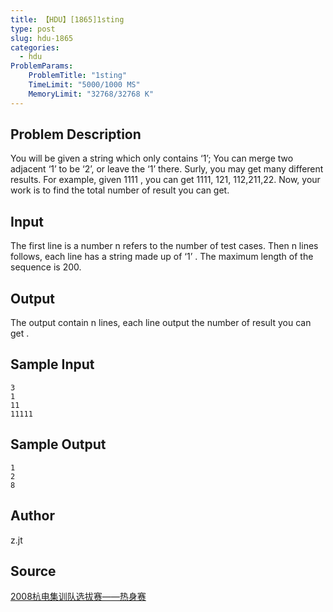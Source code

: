 ```yaml
---
title: 【HDU】[1865]1sting
type: post
slug: hdu-1865
categories:
  - hdu
ProblemParams:
    ProblemTitle: "1sting"
    TimeLimit: "5000/1000 MS"
    MemoryLimit: "32768/32768 K"
---
```


## Problem Description

You will be given a string which only contains ‘1’; You can merge two adjacent ‘1’ to be ‘2’, or leave the ‘1’ there. Surly, you may get many different results. For example, given 1111 , you can get 1111, 121, 112,211,22. Now, your work is to find the total number of result you can get.

## Input

The first line is a number n refers to the number of test cases. Then n lines follows, each line has a string made up of ‘1’ . The maximum length of the sequence is 200.

## Output

The output contain n lines, each line output the number of result you can get .

## Sample Input

```
3
1
11
11111

```

## Sample Output

```
1
2
8

```

## Author

z.jt

## Source

[2008杭电集训队选拔赛——热身赛](https://acm.hdu.edu.cn//search.php?field=problem&key=2008%BA%BC%B5%E7%BC%AF%D1%B5%B6%D3%D1%A1%B0%CE%C8%FC%A1%AA%A1%AA%C8%C8%C9%ED%C8%FC&source=1&searchmode=source)
